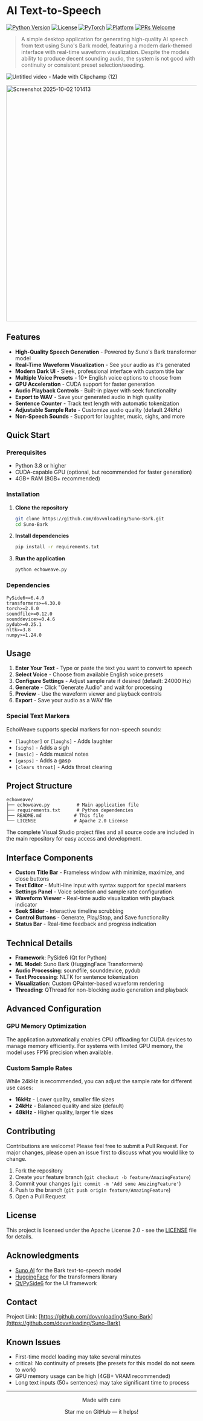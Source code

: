 # AI Text-to-Speech


[![Python Version](https://img.shields.io/badge/python-3.8%2B-blue.svg)](https://www.python.org/downloads/)
[![License](https://img.shields.io/badge/license-Apache%202.0-green.svg)](LICENSE)
[![PyTorch](https://img.shields.io/badge/PyTorch-2.0%2B-red.svg)](https://pytorch.org/)
[![Platform](https://img.shields.io/badge/platform-Windows%20%7C%20Linux%20%7C%20macOS-lightgrey.svg)]()
[![PRs Welcome](https://img.shields.io/badge/PRs-welcome-brightgreen.svg)](http://makeapullrequest.com)

> A simple desktop application for generating high-quality AI speech from text using Suno's Bark model, featuring a modern dark-themed interface with real-time waveform visualization. Despite the models ability to produce decent sounding audio, the system is not good with continuity or consistent preset selection/seeding. 

![Untitled video - Made with Clipchamp (12)](https://github.com/user-attachments/assets/6425fdbf-2c03-47b1-b1c2-409a3a024beb)

<img width="800" height="623" alt="Screenshot 2025-10-02 101413" src="https://github.com/user-attachments/assets/347f5119-74f0-48a2-80f1-a47cdc59953e" />


## Features

- **High-Quality Speech Generation** - Powered by Suno's Bark transformer model
- **Real-Time Waveform Visualization** - See your audio as it's generated
- **Modern Dark UI** - Sleek, professional interface with custom title bar
- **Multiple Voice Presets** - 10+ English voice options to choose from
- **GPU Acceleration** - CUDA support for faster generation
- **Audio Playback Controls** - Built-in player with seek functionality
- **Export to WAV** - Save your generated audio in high quality
- **Sentence Counter** - Track text length with automatic tokenization
- **Adjustable Sample Rate** - Customize audio quality (default 24kHz)
- **Non-Speech Sounds** - Support for laughter, music, sighs, and more

## Quick Start

### Prerequisites

- Python 3.8 or higher
- CUDA-capable GPU (optional, but recommended for faster generation)
- 4GB+ RAM (8GB+ recommended)

### Installation

1. **Clone the repository**
   ```bash
   git clone https://github.com/dovvnloading/Suno-Bark.git
   cd Suno-Bark
   ```

2. **Install dependencies**
   ```bash
   pip install -r requirements.txt
   ```

3. **Run the application**
   ```bash
   python echoweave.py
   ```

### Dependencies

```
PySide6>=6.4.0
transformers>=4.30.0
torch>=2.0.0
soundfile>=0.12.0
sounddevice>=0.4.6
pydub>=0.25.1
nltk>=3.8
numpy>=1.24.0
```

## Usage

1. **Enter Your Text** - Type or paste the text you want to convert to speech
2. **Select Voice** - Choose from available English voice presets
3. **Configure Settings** - Adjust sample rate if desired (default: 24000 Hz)
4. **Generate** - Click "Generate Audio" and wait for processing
5. **Preview** - Use the waveform viewer and playback controls
6. **Export** - Save your audio as a WAV file

### Special Text Markers

EchoWeave supports special markers for non-speech sounds:

- `[laughter]` or `[laughs]` - Adds laughter
- `[sighs]` - Adds a sigh
- `[music]` - Adds musical notes
- `[gasps]` - Adds a gasp
- `[clears throat]` - Adds throat clearing

## Project Structure

```
echoweave/
├── echoweave.py          # Main application file
├── requirements.txt      # Python dependencies
├── README.md            # This file
└── LICENSE              # Apache 2.0 License
```

The complete Visual Studio project files and all source code are included in the main repository for easy access and development.

## Interface Components

- **Custom Title Bar** - Frameless window with minimize, maximize, and close buttons
- **Text Editor** - Multi-line input with syntax support for special markers
- **Settings Panel** - Voice selection and sample rate configuration
- **Waveform Viewer** - Real-time audio visualization with playback indicator
- **Seek Slider** - Interactive timeline scrubbing
- **Control Buttons** - Generate, Play/Stop, and Save functionality
- **Status Bar** - Real-time feedback and progress indication

## Technical Details

- **Framework**: PySide6 (Qt for Python)
- **ML Model**: Suno Bark (HuggingFace Transformers)
- **Audio Processing**: soundfile, sounddevice, pydub
- **Text Processing**: NLTK for sentence tokenization
- **Visualization**: Custom QPainter-based waveform rendering
- **Threading**: QThread for non-blocking audio generation and playback

## Advanced Configuration

### GPU Memory Optimization

The application automatically enables CPU offloading for CUDA devices to manage memory efficiently. For systems with limited GPU memory, the model uses FP16 precision when available.

### Custom Sample Rates

While 24kHz is recommended, you can adjust the sample rate for different use cases:
- **16kHz** - Lower quality, smaller file sizes
- **24kHz** - Balanced quality and size (default)
- **48kHz** - Higher quality, larger file sizes

## Contributing

Contributions are welcome! Please feel free to submit a Pull Request. For major changes, please open an issue first to discuss what you would like to change.

1. Fork the repository
2. Create your feature branch (`git checkout -b feature/AmazingFeature`)
3. Commit your changes (`git commit -m 'Add some AmazingFeature'`)
4. Push to the branch (`git push origin feature/AmazingFeature`)
5. Open a Pull Request

## License

This project is licensed under the Apache License 2.0 - see the [LICENSE](LICENSE) file for details.

## Acknowledgments

- [Suno AI](https://github.com/suno-ai/bark) for the Bark text-to-speech model
- [HuggingFace](https://huggingface.co/) for the transformers library
- [Qt/PySide6](https://www.qt.io/qt-for-python) for the UI framework

## Contact

Project Link: [https://github.com/dovvnloading/Suno-Bark](https://github.com/dovvnloading/Suno-Bark)

## Known Issues

- First-time model loading may take several minutes
- critical: No continuity of presets (the presets for this model do not seem to work)
- GPU memory usage can be high (4GB+ VRAM recommended)
- Long text inputs (50+ sentences) may take significant time to process


---

<p align="center">Made with care</p>
<p align="center">Star me on GitHub — it helps!</p>
